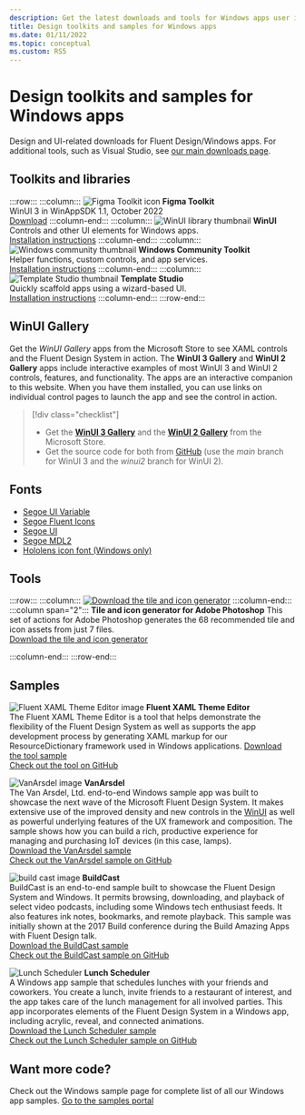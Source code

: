 ```yaml
---
description: Get the latest downloads and tools for Windows apps user interface layout and controls designs.
title: Design toolkits and samples for Windows apps
ms.date: 01/11/2022
ms.topic: conceptual
ms.custom: RS5
---
```


# Design toolkits and samples for Windows apps

Design and UI-related downloads for Fluent Design/Windows apps. For additional tools, such as Visual Studio, see <a href="https://developer.microsoft.com/windows/downloads">our main downloads page</a>.

## Toolkits and libraries

:::row:::
    :::column:::
        ![Figma Toolkit icon](images/figma.png)
        **Figma Toolkit**<br/>
        WinUI 3 in WinAppSDK 1.1, October 2022<br/>
        [Download](https://aka.ms/WinUI/3.0-figma-toolkit)
    :::column-end:::
    :::column:::
        ![WinUI library thumbnail](images/winui-library.png)
        **WinUI**<br/>
        Controls and other UI elements for Windows apps.<br/>
        [Installation instructions](/uwp/toolkits/winui/getting-started)
    :::column-end:::
    :::column:::
        ![Windows community thumbnail](images/windows-community-toolkit.png)
        **Windows Community Toolkit**<br/>
        Helper functions, custom controls, and app services.<br/>
        [Installation instructions](/windows/uwpcommunitytoolkit/getting-started)
    :::column-end:::
    :::column:::
        ![Template Studio thumbnail](images/template-studio.png)
        **Template Studio**<br/>
        Quickly scaffold apps using a wizard-based UI.<br/>
        [Installation instructions](https://github.com/microsoft/TemplateStudio#template-studio)
    :::column-end:::
:::row-end:::

## WinUI Gallery

Get the _WinUI Gallery_ apps from the Microsoft Store to see XAML controls and the Fluent Design System in action. The **WinUI 3 Gallery** and **WinUI 2 Gallery** apps include interactive examples of most WinUI 3 and WinUI 2 controls, features, and functionality. The apps are an interactive companion to this website. When you have them installed, you can use links on individual control pages to launch the app and see the control in action.

> [!div class="checklist"]
>
> - Get the [**WinUI 3 Gallery**](https://www.microsoft.com/store/productId/9P3JFPWWDZRC) and the [**WinUI 2 Gallery**](https://www.microsoft.com/store/productId/9MSVH128X2ZT) from the Microsoft Store.
> - Get the source code for both from [GitHub](https://github.com/Microsoft/WinUI-Gallery) (use the *main* branch for WinUI 3 and the *winui2* branch for WinUI 2).

## Fonts

- [Segoe UI Variable](https://aka.ms/SegoeUIVariable)
- [Segoe Fluent Icons](https://aka.ms/SegoeFluentIcons)
- [Segoe UI](https://aka.ms/segoeuifont)
- [Segoe MDL2](https://aka.ms/segoemdl2)
- [Hololens icon font (Windows only)](https://aka.ms/hololensiconfont)

## Tools

:::row:::
    :::column:::
<a href="https://download.microsoft.com/download/B/5/F/B5F22952-44DF-46EC-820B-11951AE01AEC/UWP tile and icon asset generator.zip"><img src="images/tile-icon-generator.png" alt="Download the tile and icon generator"/></a>
    :::column-end:::
    :::column span="2":::
      **Tile and icon generator for Adobe Photoshop**
      This set of actions for Adobe Photoshop generates the 68 recommended tile and icon assets from just 7 files. <br/><a href="https://download.microsoft.com/download/B/5/F/B5F22952-44DF-46EC-820B-11951AE01AEC/UWP tile and icon asset generator.zip">Download the tile and icon generator</a></p>
    :::column-end:::
:::row-end:::

    
## Samples

![Fluent XAML Theme Editor image](images/xaml-theme-editor-screenshot.png)
**Fluent XAML Theme Editor**<br>
The Fluent XAML Theme Editor is a tool that helps demonstrate the flexibility of the Fluent Design System as well as supports the app development process by generating XAML markup for our ResourceDictionary framework used in Windows applications.
<a href="https://github.com/Microsoft/fluent-xaml-theme-editor/archive/master.zip">Download the tool sample</a> <br><a href="https://github.com/Microsoft/fluent-xaml-theme-editor">Check out the tool on GitHub</a>

![VanArsdel image](images/van-arsdel-screenshot.png)
**VanArsdel**<br>
The Van Arsdel, Ltd. end-to-end Windows sample app was built to showcase the next wave of the Microsoft Fluent Design System. It makes extensive use of the improved density and new controls in the <a href="/windows/apps/winui/">WinUI</a> as well as powerful underlying features of the UX framework and composition. The sample shows how you can build a rich, productive experience for managing and purchasing IoT devices (in this case, lamps).<br>
<a href="https://github.com/Microsoft/VanArsdel/archive/master.zip">Download the VanArsdel sample</a> <br><a href="https://github.com/microsoft/vanarsdel">Check out the VanArsdel sample on GitHub</a>

![build cast image](images/buildcast.png)
**BuildCast**<br>
BuildCast is an end-to-end sample built to showcase the Fluent Design System and Windows. It permits browsing, downloading, and playback of select video podcasts, including some Windows tech enthusiast feeds. It also features ink notes, bookmarks, and remote playback. This sample was initially shown at the 2017 Build conference during the Build Amazing Apps with Fluent Design talk. <br>
<a href="https://github.com/Microsoft/BuildCast/archive/master.zip">Download the BuildCast sample</a> <br><a href="https://github.com/Microsoft/BuildCast">Check out the BuildCast sample on GitHub</a>

![Lunch Scheduler](images/lunchscheduler.png)
**Lunch Scheduler**<br>
A Windows app sample that schedules lunches with your friends and coworkers. You create a lunch, invite friends to a restaurant of interest, and the app takes care of the lunch management for all involved parties. This app incorporates elements of the Fluent Design System in a Windows app, including acrylic, reveal, and connected animations. <br/><a href="https://github.com/Microsoft/Windows-appsample-lunch-scheduler/archive/master.zip">Download the Lunch Scheduler sample</a><br/><a href="https://github.com/Microsoft/Windows-appsample-lunch-scheduler">Check out the Lunch Scheduler sample on GitHub</a></p>  

## Want more code?

Check out the Windows sample page for complete list of all our Windows app samples. <a href="https://developer.microsoft.com/windows/samples">Go to the samples portal</a>

